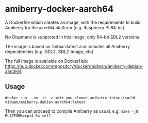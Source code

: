 # amiberry-docker-aarch64

A Dockerfile which creates an image, with the requirements to build Amiberry for the `aarch64` platform (e.g. Raspberry Pi 64-bit).

No Dispmanx is supported in this image, only 64-bit SDL2 versions.

The image is based on Debian:latest and includes all Amiberry dependencies (e.g. SDL2, SDL2-image, etc)

The full image is available on DockerHub: <https://hub.docker.com/repository/docker/midwan/amiberry-debian-aarch64>

## Usage

`docker run --rm -it -v <dir-you-cloned-amiberry-into>:/build midwan/amiberry-debian-aarch64:latest`

Then you can proceed to compile Amiberry as usual, e.g. `make -j8 PLATFORM=rpi4-64-sdl2`
